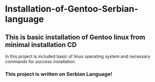 # Installation-of-Gentoo-Serbian-language
<h2> This is basic installation of Gentoo linux from minimal installation CD </h2>
In this project is included basic of linux operating system and necessary commands for success installation.

<h3>This project is written on Serbian Language!</3>
